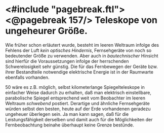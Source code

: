 <#include "pagebreak.ftl">
\<@pagebreak 157/>
Teleskope von ungeheurer Größe.
===============================

Wie früher schon erläutert wurde, besteht im leeren Weltraum
infolge des Fehlens der Luft *kein optisches Hindernis*, Fernsehgeräte
von noch so bedeutender Größe zu verwenden. Aber
auch in *bautechnischer* Hinsicht sind hierfür die Voraussetzungen
infolge der herrschenden Schwerelosigkeit sehr günstig. Die für
das Fernbewegen der Geräte bzw. ihrer Bestandteile notwendige
elektrische Energie ist in der Raumwarte ebenfalls vorhanden.

50 wäre es z.B. möglich, selbst kilometerlange Spiegelteleskope
in einfacher Weise dadurch zu erhalten, daß man elektrisch einstellbare,
parabolische Spiegel entsprechend weit vom Beobachter
im leeren Weltraum *schwebend* postiert. Derartige und ähnliche
Fernsehgeräte würden selbst den besten, heute auf der Erde vorhandenen
geradezu ungeheuer überlegen sein. Ja man kann sagen,
daß für die Leistungsfähigkeit derselben und damit auch für
die Möglichkeiten der Fernbeobachtung beinahe überhaupt keine
Grenze bestünde.

